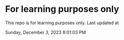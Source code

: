 # For learning purposes only
This repo is for learning purposes only.
Last updated at

Sunday, December 3, 2023 8:01:03 PM

